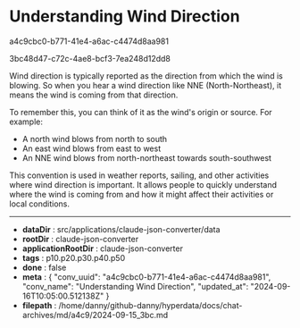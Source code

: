 # Understanding Wind Direction

a4c9cbc0-b771-41e4-a6ac-c4474d8aa981

3bc48d47-c72c-4ae8-bcf3-7ea248d12dd8

 Wind direction is typically reported as the direction from which the wind is blowing. So when you hear a wind direction like NNE (North-Northeast), it means the wind is coming from that direction.

To remember this, you can think of it as the wind's origin or source. For example:

- A north wind blows from north to south
- An east wind blows from east to west
- An NNE wind blows from north-northeast towards south-southwest

This convention is used in weather reports, sailing, and other activities where wind direction is important. It allows people to quickly understand where the wind is coming from and how it might affect their activities or local conditions.

---

* **dataDir** : src/applications/claude-json-converter/data
* **rootDir** : claude-json-converter
* **applicationRootDir** : claude-json-converter
* **tags** : p10.p20.p30.p40.p50
* **done** : false
* **meta** : {
  "conv_uuid": "a4c9cbc0-b771-41e4-a6ac-c4474d8aa981",
  "conv_name": "Understanding Wind Direction",
  "updated_at": "2024-09-16T10:05:00.512138Z"
}
* **filepath** : /home/danny/github-danny/hyperdata/docs/chat-archives/md/a4c9/2024-09-15_3bc.md